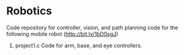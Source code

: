 Robotics
========

Code repository for controller, vision, and path planning code for the following mobile robot (http://bit.ly/1bD0sgJ)

1. project1.c
Code for arm, base, and eye controllers.

